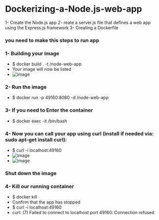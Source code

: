 # Dockerizing-a-Node.js-web-app

1- Create the Node.js app
2- reate a server.js file that defines a web app using the Express.js framework
3- Creating a Dockerfile

### you need to make this steps to run app 
### 1- Building your image
  - $ docker build . -t <your username>/node-web-app
  - Your image will now be listed
  - ![image](https://user-images.githubusercontent.com/28235504/210284108-c0d890eb-4c56-441b-822c-e1f17973f691.png)
  
### 2- Run the image
  - $ docker run -p 49160:8080 -d <your username>/node-web-app
  
### 3- If you need to Enter the container 
  - $ docker exec -it <container id> /bin/bash
  
### 4- Now you can call your app using curl (install if needed via: sudo apt-get install curl):
  - $ curl -i localhost:49160
  - ![image](https://user-images.githubusercontent.com/28235504/210284071-5f783543-8b48-42b6-8c87-8226a679acaa.png)
  - ![image](https://user-images.githubusercontent.com/28235504/210283754-c646334e-f36a-444e-bd83-2bc43cc8acc2.png)

### Shut down the image
### 4- Kill our running container
  - $ docker kill <container id>
  - Confirm that the app has stopped
  - $ curl -i localhost:49160
  - curl: (7) Failed to connect to localhost port 49160: Connection refused
